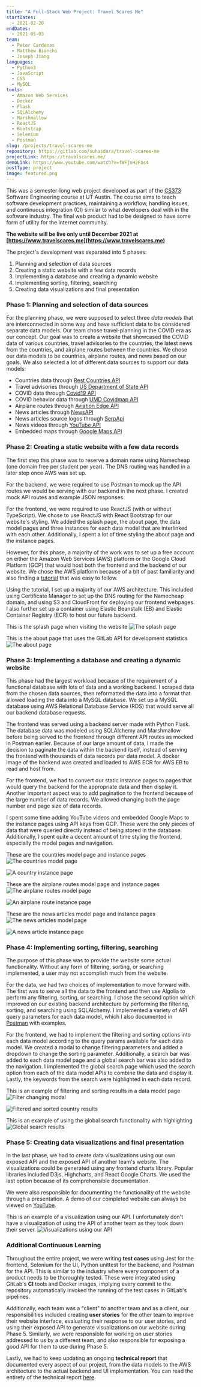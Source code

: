 ```yaml
---
title: "A Full-Stack Web Project: Travel Scares Me"
startDates:
  - 2021-02-28
endDates:
  - 2021-05-03
team:
  - Peter Cardenas
  - Matthew Bianchi
  - Joseph Jiang
languages:
  - Python3
  - JavaScript
  - CSS
  - MySQL
tools:
  - Amazon Web Services
  - Docker
  - Flask
  - SQLAlchemy
  - Marshmallow
  - ReactJS
  - Bootstrap
  - Selenium
  - Postman
slug: /projects/travel-scares-me
repository: https://gitlab.com/suhasdara/travel-scares-me
projectLink: https://travelscares.me/
demoLink: https://www.youtube.com/watch?v=fWFjnH2Fas4
postType: project
image: featured.png
---
```


This was a semester-long web project developed as part of the
[CS373](https://www.cs.utexas.edu/users/downing/cs373/index.html) Software
Engineering course at UT Austin. The course aims to teach software development
practices, maintaining a workflow, handling issues, and continuous integration
(CI) similar to what developers deal with in the software industry. The
final web product had to be designed to have some form of utility for the
internet community.

**The website will be live only until December 2021 at
[https://www.travelscares.me](https://www.travelscares.me)**

The project's development was separated into 5 phases:
1. Planning and selection of data sources
2. Creating a static website with a few data records
3. Implementing a database and creating a dynamic website
4. Implementing sorting, filtering, searching
5. Creating data visualizations and final presentation

### Phase 1: Planning and selection of data sources

For the planning phase, we were supposed to select three _data models_ that
are interconnected in some way and have sufficient data to be considered
separate data models. Our team chose travel-planning in the COVID era as our
concept. Our goal was to create a website that showcased the COVID data of
various countries, travel advisories to the countries, the latest news from
the countries, and airplane routes between the countries. We chose our data
models to be countries, airplane routes, and news based on our goals. We also
selected a lot of different data sources to support our data models:
- Countries data through [Rest Countries API](https://restcountries.eu/)
- Travel advisories through
  [US Department of State API](https://www.state.gov/developer/)
- COVID data through [Covid19 API](https://api.covid19api.com/)
- COVID behavior data through
  [UMD Covidmap API](https://covidmap.umd.edu/api.html)
- Airplane routes through [Aviation Edge API](https://aviation-edge.com/)
- News articles through [NewsAPI](https://newsapi.org/docs/)
- News articles source logos through
  [SerpApi](https://serpapi.com/images-results)
- News videos through [YouTube API](https://developers.google.com/youtube/v3)
- Embedded maps through
  [Google Maps API](https://developers.google.com/maps/documentation/embed/get-started)

### Phase 2: Creating a static website with a few data records

The first step this phase was to reserve a domain name using Namecheap (one
domain free per student per year). The DNS routing was handled in a later
step once AWS was set up.

For the backend, we were required to use Postman to mock up the API routes we
would be serving with our backend in the next phase. I created mock API routes
and example JSON responses.

For the frontend, we were required to use ReactJS (with or without TypeScript).
We chose to use ReactJS with React Bootstrap for our website's styling. We
added the splash page, the about page, the data model pages and three
instances for each data model that are interlinked with each other.
Additionally, I spent a lot of time styling the about page and the instance
pages.

However, for this phase, a majority of the work was to set up a free account
on either the Amazon Web Services (AWS) platform or the Google Cloud Platform
(GCP) that would host both the frontend and the backend of our website. We
chose the AWS platform because of a bit of past familiarity and also finding a
[tutorial](https://adamraudonis.medium.com/how-to-deploy-a-website-on-aws-with-docker-flask-react-from-scratch-d0845ebd9da4)
that was easy to follow.

Using the tutorial, I set up a majority of our AWS architecture. This included
using Certificate Manager to set up the DNS routing for the Namecheap domain,
and using S3 and CloudFront for deploying our frontend webpages. I also
further set up a container using Elastic Beanstalk (EB) and Elastic Container
Registry (ECR) to host our future backend.

This is the splash page when visiting the website
![The splash page](screenshots/splash.png)

This is the about page that uses the GitLab API for development statistics
![The about page](screenshots/about.png)

### Phase 3: Implementing a database and creating a dynamic website

This phase had the largest workload because of the requirement of a functional
database with lots of data and a working backend. I scraped data from the
chosen data sources, then reformatted the data into a format that allowed
loading the data into a MySQL database. We set up a MySQL database using AWS
Relational Database Service (RDS) that would serve all our backend database
requests.

The frontend was served using a backend server made with Python Flask. The
database data was modeled using SQLAlchemy and Marshmallow before being served
to the frontend through different API routes as mocked in Postman earlier.
Because of our large amount of data, I made the decision to paginate the data
within the backend itself, instead of serving the frontend with thousands of
data records per data model. A docker image of the backend was created and
loaded to AWS ECR for AWS EB to read and host from.

For the frontend, we had to convert our static instance pages to pages that
would query the backend for the appropriate data and then display it. Another
important aspect was to add pagination to the frontend because of the large
number of data records. We allowed changing both the page number and page
size of data records.

I spent some time adding YouTube videos and embedded Google Maps to the
instance pages using API keys from GCP. These were the only pieces of data
that were queried directly instead of being stored in the database.
Additionally, I spent quite a decent amount of time styling the frontend,
especially the model pages and navigation.

These are the countries model page and instance pages
![The countries model page](screenshots/countries.png)

![A country instance page](screenshots/country-instance.png)

These are the airplane routes model page and instance pages
![The airplane routes model page](screenshots/routes.png)

![An airplane route instance page](screenshots/route-instance.png)

These are the news articles model page and instance pages
![The news articles model page](screenshots/articles.png)

![A news article instance page](screenshots/article-instance.png)

### Phase 4: Implementing sorting, filtering, searching

The purpose of this phase was to provide the website some actual functionality.
Without any form of filtering, sorting, or searching implemented, a user may
not accomplish much from the website.

For the data, we had two choices of implementation to move forward with. The
first was to serve all the data to the frontend and then use Algolia to
perform any filtering, sorting, or searching. I chose the second option which
improved on our existing backend architecture by performing the filtering,
sorting, and searching using SQLAlchemy. I implemented a variety of API query
parameters for each data model, which I also documented in
[Postman](https://documenter.getpostman.com/view/14734911/Tz5jeL2c) with
examples.

For the frontend, we had to implement the filtering and sorting options into
each data model according to the query params available for each data model.
We created a modal to change filtering parameters and added a dropdown
to change the sorting parameter. Additionally, a search bar was added to each
data model page and a global search bar was also added to the navigation. I
implemented the global search page which used the search option from each of
the data model APIs to combine the data and display it. Lastly, the keywords
from the search were highlighted in each data record.

This is an example of filtering and sorting results in a data model page
![Filter changing modal](screenshots/filter.png)

![Filtered and sorted country results](screenshots/filtered.png)

This is an example of using the global search functionality with highlighting
![Global search results](screenshots/search.png)

### Phase 5: Creating data visualizations and final presentation

In the last phase, we had to create data visualizations using our own exposed
API and the exposed API of another team's website. The visualizations could be
generated using any frontend charts library. Popular libraries included D3js,
Highcharts, and React Google Charts. We used the last option because of its
comprehensible documentation.

We were also responsible for documenting the functionality of the website
through a presentation. A demo of our completed website can always be viewed
on [YouTube](https://www.youtube.com/watch?v=fWFjnH2Fas4).

This is an example of a visualization using our API. I unfortunately don't
have a visualization of using the API of another team as they took down their
server.
![Visualizations using our API](screenshots/visualizations.png)

### Additional Continuous Learning

Throughout the entire project, we were writing **test cases** using Jest for
the frontend, Selenium for the UI, Python unittest for the backend, and Postman
for the API. This is similar to the industry where every component of a
product needs to be thoroughly tested. These were integrated using GitLab's
**CI** tools and Docker images, implying every commit to the repository
automatically invoked the running of the test cases in GitLab's pipelines.

Additionally, each team was a "client" to another team and as a client, our
responsibilities included creating **user stories** for the other team to
improve their website interface, evaluating their response to our user
stories, and using their exposed API to generate visualizations on our website
during Phase 5. Similarly, we were responsible for working on user stories
addressed to us by a different team, and also responsible for exposing a good
API for them to use during Phase 5.

Lastly, we had to keep updating an ongoing **technical report** that
documented every aspect of our project, from the data models to the AWS
architecture to the actual backend and UI implementation. You can read the
entirety of the technical report [here](/tsm_technical_report.pdf).
